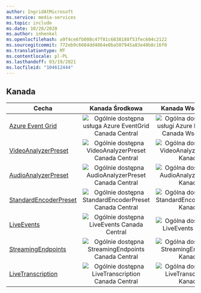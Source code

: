 ```yaml
---
author: IngridAtMicrosoft
ms.service: media-services
ms.topic: include
ms.date: 10/28/2020
ms.author: inhenkel
ms.openlocfilehash: a9f4ce6fb008c47f81c6838188f53fec604c2122
ms.sourcegitcommit: 772eb9c6684dd4864e0ba507945a83e48b8c16f0
ms.translationtype: MT
ms.contentlocale: pl-PL
ms.lasthandoff: 03/19/2021
ms.locfileid: "104612444"
---
```

<!--Feature availability in region-->
## <a name="canada"></a>Kanada

| Cecha | Kanada Środkowa | Kanada Wschodnia |
| --- | :---: | :---: |
| [Azure Event Grid](../monitoring/reacting-to-media-services-events.md) |![Ogólnie dostępna usługa Azure EventGrid Canada Central](../media/azure-clouds-regions/ga.svg)  |![Ogólna dostępność usługi Azure EventGrid Canada Wschodnia](../media/azure-clouds-regions/ga.svg) |
| [VideoAnalyzerPreset](../analyzing-video-audio-files-concept.md) |![Ogólnie dostępna VideoAnalyzerPreset Canada Central](../media/azure-clouds-regions/ga.svg)  | ![Ogólna dostępność VideoAnalyzerPreset Kanady](../media/azure-clouds-regions/ga.svg) |
| [AudioAnalyzerPreset](../analyzing-video-audio-files-concept.md) |![Ogólnie dostępna AudioAnalyzerPreset Canada Central](../media/azure-clouds-regions/ga.svg)  | ![Ogólna dostępność AudioAnalyzerPreset Kanady](../media/azure-clouds-regions/ga.svg) |
| [StandardEncoderPreset](../encoding-concept.md) |![Ogólnie dostępna StandardEncoderPreset Canada Central](../media/azure-clouds-regions/ga.svg)  | ![Ogólna dostępność StandardEncoderPreset Kanady](../media/azure-clouds-regions/ga.svg) |
| [LiveEvents](../live-streaming-overview.md) |![Ogólnie dostępna LiveEvents Canada Central](../media/azure-clouds-regions/ga.svg)  | ![Ogólna dostępność LiveEvents Kanady](../media/azure-clouds-regions/ga.svg) |
| [StreamingEndpoints](../streaming-endpoint-concept.md) |![Ogólnie dostępna StreamingEndpoints Canada Central](../media/azure-clouds-regions/ga.svg) | ![Ogólna dostępność StreamingEndpoints Kanady](../media/azure-clouds-regions/ga.svg)  |
| [LiveTranscription](../live-transcription.md) |![Ogólnie dostępna LiveTranscription Canada Central](../media/azure-clouds-regions/ga.svg) |![Ogólna dostępność LiveTranscription Kanady](../media/azure-clouds-regions/ga.svg) |
